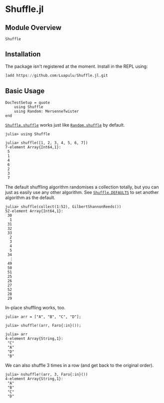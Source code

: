 # Shuffle.jl

## Module Overview

```@docs
Shuffle
```

## Installation

The package isn't registered at the moment. Install in the REPL using:

```julia
]add https://github.com/Luapulu/Shuffle.jl.git
```

## Basic Usage

```@meta
DocTestSetup = quote
    using Shuffle
    using Random: MersenneTwister
end
```

[`Shuffle.shuffle`](https://luapulu.github.io/Shuffle.jl/stable/reference/#Shuffle.shuffle)
works just like [`Random.shuffle`](https://docs.julialang.org/en/v1/stdlib/Random/#Random.shuffle)
by default.

```jldoctest; setup = :(Random.seed!(1))
julia> using Shuffle

julia> shuffle([1, 2, 3, 4, 5, 6, 7])
7-element Array{Int64,1}:
 5
 1
 4
 6
 2
 3
 7
```

The default shuffling algorithm randomises a collection totally, but you can
just as easily use any other algorithm. See [`Shuffle.DEFAULTS`](@ref) to set
another algorithm as the default.

```jldoctest; setup = :(Random.seed!(1))
julia> shuffle(collect(1:52), GilbertShannonReeds())
52-element Array{Int64,1}:
 30
  1
 31
 32
 33
  2
  3
  4
  5
 34
  ⋮
 49
 50
 51
 25
 26
 27
 52
 28
 29
```

In-place shuffling works, too.

```jldoctest faro
julia> arr = ["A", "B", "C", "D"];

julia> shuffle!(arr, Faro{:in}());

julia> arr
4-element Array{String,1}:
 "C"
 "A"
 "D"
 "B"
```

We can also shuffle 3 times in a row (and get back to the original order).

```jldoctest faro
julia> nshuffle!(arr, 3, Faro{:in}())
4-element Array{String,1}:
 "A"
 "B"
 "C"
 "D"
```
